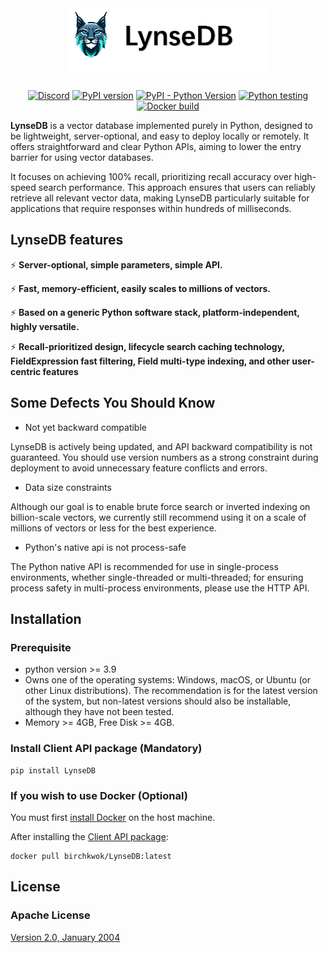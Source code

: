 <div style="text-align: center;">
  <picture>
    <source media="(prefers-color-scheme: light)" srcset="img/big-logo.png">
    <source media="(prefers-color-scheme: dark)" srcset="img/big-logo.png">
    <img alt="LynseDB logo" src="img/big-logo.png" height="100" style="display: block; margin: auto;">
  </picture>
</div>
<br>


<p align="center">
  <a href="https://discord.gg/u7DrH565XZ"><img src="https://img.shields.io/badge/Discord-Online-brightgreen" alt="Discord"></a>
  <a href="https://badge.fury.io/py/LynseDB"><img src="https://badge.fury.io/py/LynseDB.svg" alt="PyPI version"></a>
  <a href="https://pypi.org/project/LynseDB/"><img src="https://img.shields.io/pypi/pyversions/LynseDB" alt="PyPI - Python Version"></a>
  <a href="https://github.com/BirchKwok/LynseDB/actions/workflows/python-tests.yml"><img src="https://github.com/BirchKwok/LynseDB/actions/workflows/python-tests.yml/badge.svg" alt="Python testing"></a>
  <a href="https://github.com/BirchKwok/LynseDB/actions/workflows/docker-tests.yml"><img src="https://github.com/BirchKwok/LynseDB/actions/workflows/docker-tests.yml/badge.svg" alt="Docker build"></a>
</p>


**LynseDB** is a vector database implemented purely in Python, designed to be lightweight, server-optional, and easy to deploy locally or remotely. It offers straightforward and clear Python APIs, aiming to lower the entry barrier for using vector databases. 

It focuses on achieving 100% recall, prioritizing recall accuracy over high-speed search performance. This approach ensures that users can reliably retrieve all relevant vector data, making LynseDB particularly suitable for applications that require responses within hundreds of milliseconds.

## LynseDB features

⚡ **Server-optional, simple parameters, simple API.**

⚡ **Fast, memory-efficient, easily scales to millions of vectors.**

⚡ **Based on a generic Python software stack, platform-independent, highly versatile.**

⚡ **Recall-prioritized design, lifecycle search caching technology, FieldExpression fast filtering, Field multi-type indexing, and other user-centric features**

## Some Defects You Should Know

- Not yet backward compatible

LynseDB is actively being updated, and API backward compatibility is not guaranteed. You should use version numbers as a strong constraint during deployment to avoid unnecessary feature conflicts and errors. 

- Data size constraints

Although our goal is to enable brute force search or inverted indexing on billion-scale vectors, we currently still recommend using it on a scale of millions of vectors or less for the best experience.

- Python's native api is not process-safe

The Python native API is recommended for use in single-process environments, whether single-threaded or multi-threaded; for ensuring process safety in multi-process environments, please use the HTTP API.


## Installation

### Prerequisite

- python version >= 3.9
- Owns one of the operating systems: Windows, macOS, or Ubuntu (or other Linux distributions). The recommendation is for the latest version of the system, but non-latest versions should also be installable, although they have not been tested.
- Memory >= 4GB, Free Disk >= 4GB.

### Install Client API package (Mandatory)

```shell
pip install LynseDB
```

### If you wish to use Docker (Optional)

You must first [install Docker](https://docs.docker.com/engine/install/) on the host machine.

After installing the [Client API package](#install-client-api-package-mandatory):

```shell
docker pull birchkwok/LynseDB:latest
```

## License 
### Apache License
[Version 2.0, January 2004](https://www.apache.org/licenses/LICENSE-2.0)